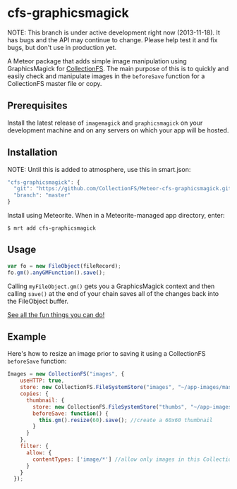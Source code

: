 cfs-graphicsmagick
=========================

NOTE: This branch is under active development right now (2013-11-18). It has
bugs and the API may continue to change. Please help test it and fix bugs,
but don't use in production yet.

A Meteor package that adds simple image manipulation using GraphicsMagick for
[CollectionFS](https://github.com/CollectionFS/Meteor-CollectionFS). The main
purpose of this is to quickly and easily check and manipulate images
in the `beforeSave` function for a CollectionFS master file or copy.

## Prerequisites

Install the latest release of `imagemagick` and `graphicsmagick` on your
development machine and on any servers on which your app will be hosted.

## Installation

NOTE: Until this is added to atmosphere, use this in smart.json:

```js
"cfs-graphicsmagick": {
  "git": "https://github.com/CollectionFS/Meteor-cfs-graphicsmagick.git",
  "branch": "master"
}
```

Install using Meteorite. When in a Meteorite-managed app directory, enter:

```
$ mrt add cfs-graphicsmagick
```

## Usage

```js
var fo = new FileObject(fileRecord);
fo.gm().anyGMFunction().save();
```

Calling `myFileObject.gm()` gets you a GraphicsMagick context and then calling
`save()` at the end of your chain saves all of the changes back into the
FileObject buffer.

[See all the fun things you can do!](http://aheckmann.github.io/gm/docs.html)

## Example

Here's how to resize an image prior to saving it using a CollectionFS
`beforeSave` function:

```js
Images = new CollectionFS("images", {
    useHTTP: true,
    store: new CollectionFS.FileSystemStore("images", "~/app-images/master"),
    copies: {
      thumbnail: {
        store: new CollectionFS.FileSystemStore("thumbs", "~/app-images/thumbs"),
        beforeSave: function() {
          this.gm().resize(60).save(); //create a 60x60 thumbnail
        }
      }
    },
    filter: {
      allow: {
        contentTypes: ['image/*'] //allow only images in this CollectionFS
      }
    }
  });
```